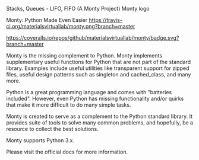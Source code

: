 Stacks, Queues - LIFO, FIFO (A Monty Project)
Monty logo

Monty: Python Made Even Easier
https://travis-ci.org/materialsvirtuallab/monty.png?branch=master

https://coveralls.io/repos/github/materialsvirtuallab/monty/badge.svg?branch=master

Monty is the missing complement to Python. Monty implements supplementary useful functions for Python that are not part of the standard library. Examples include useful utilities like transparent support for zipped files, useful design patterns such as singleton and cached_class, and many more.

Python is a great programming language and comes with "batteries included". However, even Python has missing functionality and/or quirks that make it more difficult to do many simple tasks.

Monty is created to serve as a complement to the Python standard library. It provides suite of tools to solve many common problems, and hopefully, be a resource to collect the best solutions.

Monty supports Python 3.x.

Please visit the official docs for more information.
